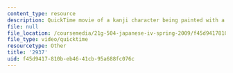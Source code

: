 ```yaml
---
content_type: resource
description: QuickTime movie of a kanji character being painted with a brush.
file: null
file_location: /coursemedia/21g-504-japanese-iv-spring-2009/f45d9417810beb4641cb95a688fc076c_2937.mov
file_type: video/quicktime
resourcetype: Other
title: '2937'
uid: f45d9417-810b-eb46-41cb-95a688fc076c
---
```

